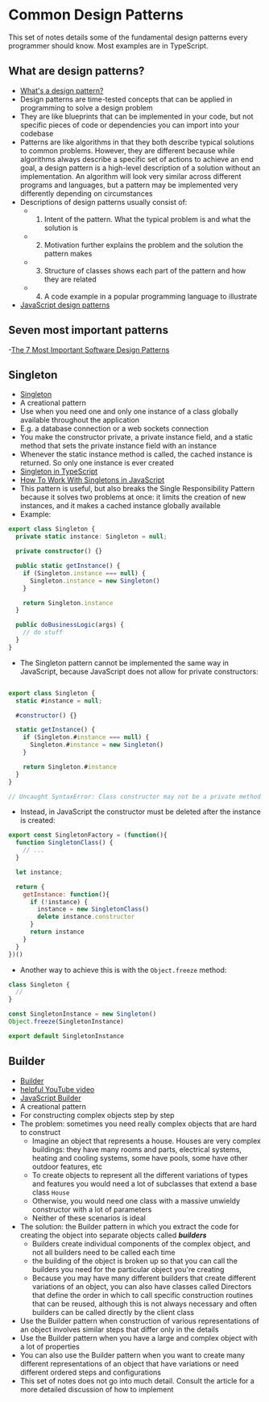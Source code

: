 # Common Design Patterns 
This set of notes details some of the fundamental design patterns every programmer should know. Most examples are in TypeScript.

## What are design patterns?
- [What's a design pattern?](https://refactoring.guru/design-patterns/what-is-pattern)
- Design patterns are time-tested concepts that can be applied in programming to solve a design problem 
- They are like blueprints that can be implemented in your code, but not specific pieces of code or dependencies you can import into your codebase
- Patterns are like algorithms in that they both describe typical solutions to common problems. However, they are different because while algorithms always describe a specific set of actions to achieve an end goal, a design pattern is a high-level description of a solution without an implementation. An algorithm will look very similar across different programs and languages, but a pattern may be implemented very differently depending on circumstances 
- Descriptions of design patterns usually consist of: 
  - 1. Intent of the pattern. What the typical problem is and what the solution is
  - 2. Motivation further explains the problem and the solution the pattern makes 
  - 3. Structure of classes shows each part of the pattern and how they are related 
  - 4. A code example in a popular programming language to illustrate
- [JavaScript design patterns](https://www.dofactory.com/javascript/design-patterns)

## Seven most important patterns 
-[The 7 Most Important Software Design Patterns](https://medium.com/educative/the-7-most-important-software-design-patterns-d60e546afb0e)


## Singleton
- [Singleton](https://refactoring.guru/design-patterns/singleton)
- A creational pattern
- Use when you need one and only one instance of a class globally available throughout the application 
- E.g. a database connection or a web sockets connection
- You make the constructor private, a private instance field, and a static method that sets the private instance field with an instance
- Whenever the static instance method is called, the cached instance is returned. So only one instance is ever created 
- [Singleton in TypeScript](https://refactoring.guru/design-patterns/singleton/typescript/example)
- [How To Work With Singletons in JavaScript](https://www.digitalocean.com/community/tutorials/js-js-singletons)
- This pattern is useful, but also breaks the Single Responsibility Pattern because it solves two problems at once: it limits the creation of new instances, and it makes a cached instance globally available 
- Example: 

```ts 
export class Singleton {
  private static instance: Singleton = null;

  private constructor() {}

  public static getInstance() {
    if (Singleton.instance === null) {
      Singleton.instance = new Singleton()
    }

    return Singleton.instance
  }

  public doBusinessLogic(args) {
    // do stuff
  }
}
```

- The Singleton pattern cannot be implemented the same way in JavaScript, because JavaScript does not allow for private constructors: 

```js 

export class Singleton {
  static #instance = null;

  #constructor() {}

  static getInstance() {
    if (Singleton.#instance === null) {
      Singleton.#instance = new Singleton()
    }

    return Singleton.#instance
  }
}

// Uncaught SyntaxError: Class constructor may not be a private method
```

- Instead, in JavaScript the constructor must be deleted after the instance is created: 

```js 
export const SingletonFactory = (function(){
  function SingletonClass() {
    // ...
  }

  let instance;

  return {
    getInstance: function(){
      if (!instance) {
        instance = new SingletonClass()
        delete instance.constructor
      }
      return instance
    }
  }
})()
```

- Another way to achieve this is with the `Object.freeze` method: 

```js 
class Singleton {
  // 
}

const SingletonInstance = new Singleton()
Object.freeze(SingletonInstance)

export default SingletonInstance
```

## Builder
- [Builder](https://refactoring.guru/design-patterns/builder)
- [helpful YouTube video](https://www.youtube.com/watch?v=M7Xi1yO_s8E&ab_channel=WebDevSimplified)
- [JavaScript Builder](https://www.dofactory.com/javascript/design-patterns/builder)
- A creational pattern
- For constructing complex objects step by step
- The problem: sometimes you need really complex objects that are hard to construct 
  - Imagine an object that represents a house. Houses are very complex buildings: they have many rooms and parts, electrical systems, heating and cooling systems, some have pools, some have other outdoor features, etc 
  - To create objects to represent all the different variations of types and features you would need a lot of subclasses that extend a base class `House` 
  - Otherwise, you would need one class with a massive unwieldy constructor with a lot of parameters 
  - Neither of these scenarios is ideal 
- The solution: the Builder pattern in which you extract the code for creating the object into separate objects called ***builders***
  - Builders create individual components of the complex object, and not all builders need to be called each time 
  - the building of the object is broken up so that you can call the builders you need for the particular object you're creating 
  - Because you may have many different builders that create different variations of an object, you can also have classes called Directors that define the order in which to call specific construction routines that can be reused, although this is not always necessary and often builders can be called directly by the client class
- Use the Builder pattern when construction of various representations of an object involves similar steps that differ only in the details
- Use the Builder pattern when you have a large and complex object with a lot of properties
- You can also use the Builder pattern when you want to create many different representations of an object that have variations or need different ordered steps and configurations
- This set of notes does not go into much detail. Consult the article for a more detailed discussion of how to implement 